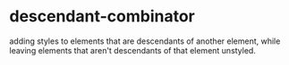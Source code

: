 # descendant-combinator
adding styles to elements that are descendants of another element, 
while leaving elements that aren't descendants of that element unstyled.
